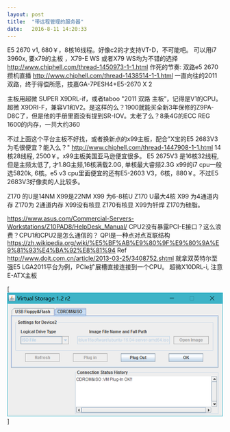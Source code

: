 ```yaml
---
layout: post
title:  "带远程管理的服务器"
date:   2016-8-11 14:20:33
---
```


E5 2670 v1, 680￥，8核16线程。好像c2的才支持VT-D，不可能吧。
可以用i7 3960x, 要x79的主板 ，X79-E WS 或者X79 WS均为不错的选择
http://www.chiphell.com/thread-1450973-1-1.html  作死的节奏: 双路e5 2670攒机直播
http://www.chiphell.com/thread-1438514-1-1.html  一直向往的2011双路，终于得偿所愿，技嘉GA-7PESH4+E5-2670 X 2

主板用超微 SUPER X9DRL-if，或者taboo "2011 双路 主板”，记得是V1的CPU。
超微 X9DRI-F，兼容V1和V2。是这样的么？1900就能买全新3年保修的Z9PA-D8C了，但是他的手册里面没有提到SR-IOV。太老了么？8条4G的ECC REG 1600的内存，一共大约360

不过上面这个平台主板不好找，或者换新点的x99主板，配合"X宝的E5 2683V3为毛很便宜？能入么？" http://www.chiphell.com/thread-1447908-1-1.html 14核28线程, 2500￥。x99主板美国亚马逊便宜很多。
E5 2675V3 是16核32线程, 但是主频太低了, 才1.8G主频,16核满载2.0G, 单核最大睿频2.3G
x99的i7 cpu一般选5820k, 6核。e5 v3 cpu里面便宜的还有E5-2603 V3，6核，880￥。不过E5 2683V3好像卖的人比较多。

Z170 的U是14NM X99是22NM X99 为6-8核U Z170 U最大4核 X99 为4通道内存 Z170为 2通道内存 X99没有核显 Z170有核显 X99为钎焊 Z170为硅脂。

https://www.asus.com/Commercial-Servers-Workstations/Z10PAD8/HelpDesk_Manual/
CPU2没有暴露PCI-E接口？这么浪费？CPU1和CPU2是怎么通信的？
QPI是一种点对点互联结构 https://zh.wikipedia.org/wiki/%E5%BF%AB%E9%80%9F%E9%80%9A%E9%81%93%E4%BA%92%E8%81%94
Ref http://www.doit.com.cn/article/2013-03-25/3408752.shtml 就拿双英特尔至强E5 LGA2011平台为例，PCIe扩展槽直接连接到一个CPU。
超微X10DRL-i, 注意E-ATX主板

[<img src="/images/2016/1AA68EF2-EE94-41AD-8717-A70B69F6934D.png"/>]
